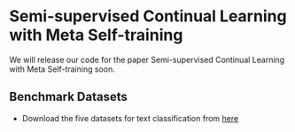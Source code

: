 # Semi-supervised Continual Learning with Meta Self-training
We will release our code for the paper Semi-supervised Continual Learning with Meta Self-training soon.

## Benchmark Datasets
- Download the five datasets for text classification from [here](https://tinyurl.com/y89zdadp)
